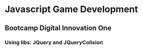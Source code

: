 # Javascript Game Development 
## Bootcamp Digital Innovation One
### Using libs: JQuery and JQueryColision
